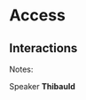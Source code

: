 <!-- .slide: class="transition-bg-sfeir-2" -->

# Access

## Interactions

Notes:

Speaker **Thibauld**
